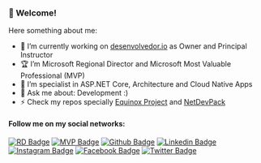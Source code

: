 ### 👋 Welcome!

Here something about me:

- 🔭 I’m currently working on [desenvolvedor.io](https://desenvolvedor.io/) as Owner and Principal Instructor
- :trophy: I’m Microsoft Regional Director and Microsoft Most Valuable Professional (MVP)
- :muscle: I’m specialist in ASP.NET Core, Architecture and Cloud Native Apps
- 💬 Ask me about: Development :)
- ⚡ Check my repos specially [Equinox Project](https://github.com/EduardoPires/EquinoxProject) and [NetDevPack](https://github.com/NetDevPack)

#### Follow me on my social networks:
[![RD Badge](https://img.shields.io/badge/-RD%20Profile-black?style=flat-square&logo=Microsoft&logoColor=white&link=https://rd.microsoft.com/en-us/eduardo-pires)](https://rd.microsoft.com/en-us/eduardo-pires)
[![MVP Badge](https://img.shields.io/badge/-MVP%20Profile-blue?style=flat-square&logo=Microsoft&logoColor=white&link=https://mvp.microsoft.com/en-us/PublicProfile/5000577)](https://mvp.microsoft.com/en-us/PublicProfile/5000577)
[![Github Badge](https://img.shields.io/badge/-Github-000?style=flat-square&logo=Github&logoColor=white&link=https://github.com/eduardopires)](https://github.com/eduardopires)
[![Linkedin Badge](https://img.shields.io/badge/-LinkedIn-blue?style=flat-square&logo=Linkedin&logoColor=white&link=https://www.linkedin.com/in/pireseduardo/)](https://www.linkedin.com/in/pireseduardo/)
[![Instagram Badge](https://img.shields.io/badge/-Instagram-C13584?style=flat-square&labelColor=C13584&logo=instagram&logoColor=white&link=https://www.instagram.com/eduardopiresbr/)](https://www.instagram.com/eduardopiresbr/)
[![Facebook Badge](https://img.shields.io/badge/-Facebook-blue?style=flat-square&labelColor=blue&logo=facebook&logoColor=white&link=https://www.facebook.com/eduardopiresbr/)](https://www.facebook.com/eduardopiresbr/)
[![Twitter Badge](https://img.shields.io/badge/-Twitter-blue?style=flat-square&labelColor=blue&logo=twitter&logoColor=white&link=https://twitter.com/eduardopiresbr)](https://twitter.com/eduardopiresbr)
